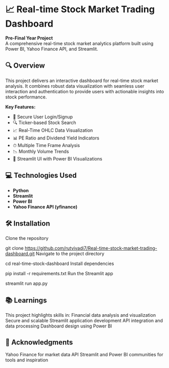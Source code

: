 # 📈 Real-time Stock Market Trading Dashboard

**Pre-Final Year Project**  
A comprehensive real-time stock market analytics platform built using Power BI, Yahoo Finance API, and Streamlit.

## 🔍 Overview

This project delivers an interactive dashboard for real-time stock market analysis. It combines robust data visualization with seamless user interaction and authentication to provide users with actionable insights into stock performance.

**Key Features:**
- 🔐 Secure User Login/Signup  
- 🔍 Ticker-based Stock Search  
- 📈 Real-Time OHLC Data Visualization  
- 📊 PE Ratio and Dividend Yield Indicators  
- ⏱ Multiple Time Frame Analysis  
- 📉 Monthly Volume Trends  
- 🧩 Streamlit UI with Power BI Visualizations  

## 💻 Technologies Used

- **Python**
- **Streamlit**
- **Power BI**
- **Yahoo Finance API (yfinance)**
  
## 🛠️ Installation
Clone the repository

git clone https://github.com/rutvivadi7/Real-time-stock-market-trading-dashboard.git
Navigate to the project directory

cd real-time-stock-dashboard
Install dependencies

pip install -r requirements.txt
Run the Streamlit app

streamlit run app.py

## 📚 Learnings

This project highlights skills in:
Financial data analysis and visualization
Secure and scalable Streamlit application development
API integration and data processing
Dashboard design using Power BI

## 🙌 Acknowledgments

Yahoo Finance for market data API
Streamlit and Power BI communities for tools and inspiration
